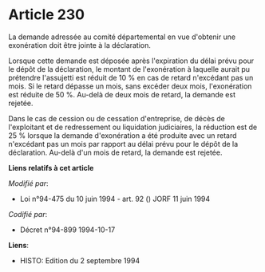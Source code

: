 # Article 230

La demande adressée au comité départemental en vue d'obtenir une exonération doit être jointe à la déclaration.

Lorsque cette demande est déposée après l'expiration du délai prévu pour le dépôt de la déclaration, le montant de
l'exonération à laquelle aurait pu prétendre l'assujetti est réduit de 10 % en cas de retard n'excédant pas un mois. Si le
retard dépasse un mois, sans excéder deux mois, l'exonération est réduite de 50 %. Au-delà de deux mois de retard, la demande
est rejetée.

Dans le cas de cession ou de cessation d'entreprise, de décès de l'exploitant et de redressement ou liquidation judiciaires,
la réduction est de 25 % lorsque la demande d'exonération a été produite avec un retard n'excédant pas un mois par rapport au
délai prévu pour le dépôt de la déclaration. Au-delà d'un mois de retard, la demande est rejetée.

**Liens relatifs à cet article**

_Modifié par_:

  - Loi n°94-475 du 10 juin 1994 - art. 92 () JORF 11 juin 1994

_Codifié par_:

  - Décret n°94-899 1994-10-17

**Liens**:

  - HISTO: Edition du 2 septembre 1994
